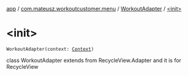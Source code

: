 [app](../../index.md) / [com.mateusz.workoutcustomer.menu](../index.md) / [WorkoutAdapter](index.md) / [&lt;init&gt;](./-init-.md)

# &lt;init&gt;

`WorkoutAdapter(context: `[`Context`](https://developer.android.com/reference/android/content/Context.html)`)`

class WorkoutAdapter extends from RecycleView.Adapter and it is for RecycleView


